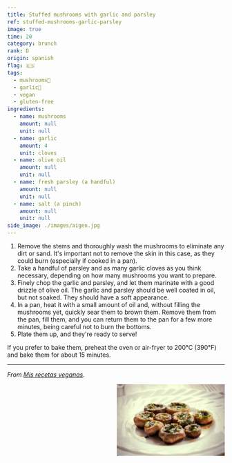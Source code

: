 ```yaml
---
title: Stuffed mushrooms with garlic and parsley
ref: stuffed-mushrooms-garlic-parsley
image: true
time: 20
category: brunch
rank: D
origin: spanish
flag: 🇪🇸
tags:
  - mushrooms🍄
  - garlic🧄
  - vegan
  - gluten-free
ingredients:
  - name: mushrooms
    amount: null
    unit: null
  - name: garlic
    amount: 4
    unit: cloves
  - name: olive oil
    amount: null
    unit: null
  - name: fresh parsley (a handful)
    amount: null
    unit: null
  - name: salt (a pinch)
    amount: null
    unit: null
side_image: ./images/aigen.jpg
---
```


1. Remove the stems and thoroughly wash the mushrooms to eliminate any dirt or sand. It's important not to remove the skin in this case, as they could burn (especially if cooked in a pan).
2. Take a handful of parsley and as many garlic cloves as you think necessary, depending on how many mushrooms you want to prepare.
3. Finely chop the garlic and parsley, and let them marinate with a good drizzle of olive oil. The garlic and parsley should be well coated in oil, but not soaked. They should have a soft appearance.
4. In a pan, heat it with a small amount of oil and, without filling the mushrooms yet, quickly sear them to brown them. Remove them from the pan, fill them, and you can return them to the pan for a few more minutes, being careful not to burn the bottoms.
5. Plate them up, and they're ready to serve!

If you prefer to bake them, preheat the oven or air-fryer to 200°C (390°F) and bake them for about 15 minutes.

---

_From [Mis recetas veganas](https://recetasveganas.net/recipes/champinones-rellenos-de-ajo-y-perejil)._

<img src="images/stuffed_mushrooms_garlic_parsley.jpg" style="width:250px; float:right;"/>